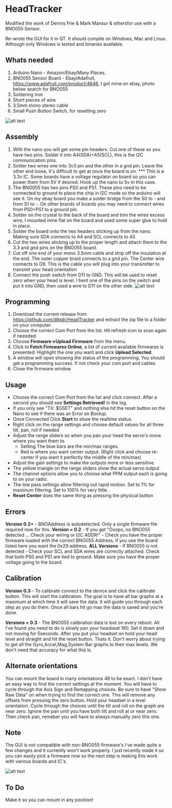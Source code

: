 # HeadTracker
Modified the work of Dennis Frie & Mark Mansur & othersfor use with a BNO055 Sensor. 

Re-wrote the GUI for it in QT. It should compile on Windows, Mac and Linux. Although only Windows is tested and binaries available.

## Whats needed
1) Arduino Nano - Amazon/Ebay/Many Places.
2) BNO055 Sensor Board - Ebay/Adafruit, https://www.adafruit.com/product/4646, I got mine on ebay, photo below search for BNO055
3) Soldering Iron
4) Short pieces of wire
5) 3.5mm mono stereo cable
6) Small Push Button Switch, for resetting zero

![alt text](https://github.com/dlktdr/HeadTracker/blob/master/Doc/BNO055.jpg?raw=true)

## Assembly
1) With the nano you will get some pin headers. Cut one of these so you have two pins. Solder it into A4(SDA)+A5(SCL), this is the I2C communication pins.
2) Solder two wires one into 3v3 pin and the other in a gnd pin. Leave the other end loose, it's difficult to get at once the board is on.
*** This is a 3.3v IC. Some boards have a voltage regulator on board so you can power them from 5V if desired. Hook up the nano to 5v in this case.
3) The BNO055 has two pins PS0 and PS1. These pins need to be connected to ground to place the chip in I2C mode so the arduino will see it. On my ebay board you make a solder bridge from the S0 to - and from S1 to -. On other brands of boards you may need to connect wires from PS0+PS1 to a ground pin.
4) Solder on the crystal to the back of the board and trim the wires excess wire, I mounted mine flat on the board and used some super glue to hold in place.
5) Solder the board onto the two headers sticking up from the nano. Making sure SDA connects to A4 and SCL connects to A5
6) Cut the two wires sticking up to the proper length and attach them to the 3.3 and gnd pins on the BNO055 board.
7) Cut off one end of your mono 3.5mm cable and strip off the insulation at the end. The outer copper braid connects to a gnd pin. The Center wire connects to D9. This is the cable you will plug into your transmitter to transmit your head orientation
8) Connect the push switch from D11 to GND. This will be used to reset zero when your head is level. I bent one of the pins on the switch and put it into GND, then used a wire to D11 on the other side. 
![alt text](https://github.com/dlktdr/HeadTracker/blob/master/Doc/Hookup.png?raw=true)

## Programming
1) Download the current release from https://github.com/dlktdr/HeadTracker and extract the zip file to a folder on your computer.
2) Choose the correct Com Port from the list. Hit refresh icon to scan again if neeeded.
3) Choose **Firmware->Upload Firmware** from the menu.
4) Click to **Fetch Firmwares Online**, a list of current available firmwares is presented. Highlight the one you want and click **Upload Selected**.
5) A window will open showing the status of the programming. You should get a programming success. If not check your com port and cables
6) Close the firmware window

## Usage
* Choose the correct Com Port from the list and click connect. After a second you should see **Settings Retrieved!** in the log.
* If you only see "TX: $GSET" and nothing else hit the reset button on the Nano to see if there was an Error on Bootup.
* Once Connected Click **Start** to show the realtime status.
* Right click on the range settings and choose default values for all three tilt, pan, roll if needed
* Adjust the range sliders so when you pan your head the servo's move where you want them to.
  * Setting The blue bars are the min/max ranges. 
  * Red is where you want center output. (Right click and choose re-center if you want it perfectly the middle of the min/max)
* Adjust the gain settings to make the outputs more or less sensitive.
* The yellow triangle on the range sliders show the actual servo output
* The channel options allow you to choose what PPM output each is going to on your radio.
* The low pass settings allow filtering out rapid motion. Set to 1% for maximum filtering. Set to 100% for very little.
* **Reset Center** does the same thing as pressing the physical button

## Errors
**Version 0.2+** - BNOAddress is autodetected. Only a single firmware file required now for this.
**Version < 0.2** - If you get "Ooops, no BNO055 detected ... Check your wiring or I2C ADDR!" - Check you have the proper firmware loaded with the correct BNO055 Address, if you use the board listed here you want the 0x29 address. 
**ALL Versions** - If BNO055 is not detected - Check your SCL and SDA wires are correctly attached. Check that both PS0 and PS1 are tied to ground. Make sure you have the proper voltage going to the board.

## Calibration
**Version 0.3** - To calibrate connect to the device and click the calibrate button. This will start the calibration. The goal is to have all bar graphs at a maximum at which time it will save the data. It will guide you through each step as you do them. Once all bars hit go max the data is saved and you're done.

**Versions < 0.3** - The BNO055 calibration data is lost on every reboot. All I've found you need to do is slowly pan your headseat 180. Set it down and not moving for 5seconds. 
After you put your headset on hold your head level and straight and hit the reset button. Thats it.
Don't worry about trying to get all the Gyro,Accel,Mag,System Bar graphs to their max levels. We don't need that accuracy for what this is.

## Alternate orientations
You can mount the board in many orientations 48 to be exact. I don't have an easy way to find the correct settings at the moment. You will have to cycle through the Axis Sign and Remapping choices. Be sure to have "Show Raw Data" on when trying to find the correct one. This will remove any offsets from pressing the zero button. Hold your headset in a level orientation. Cycle through the choices until the tilt and roll on the graph are near zero. Ignore the pan until you have both tilt and roll at or near zero. Then check pan, remeber you will have to always manually zero this one.

## Note
The GUI is not compatible with non-BNO055 firmware's i've made quite a few changes and it currently won't work properly. I just recently made it so you can easily pick a firmware now so the next step is making this work with various boards and IC's.

![alt text](https://github.com/dlktdr/HeadTracker/raw/master/gui/src/ScreenShot.png)

## To Do

Make it so you can mount in any position!

